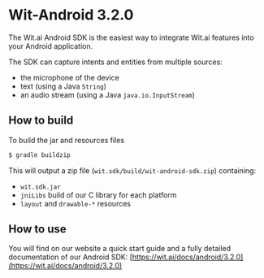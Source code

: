 Wit-Android 3.2.0
===========

The Wit.ai Android SDK is the easiest way to integrate Wit.ai features into your Android application.

The SDK can capture intents and entities from multiple sources:

- the microphone of the device
- text (using a Java `String`)
- an audio stream (using a Java `java.io.InputStream`)

How to build
------------

To build the jar and resources files

```bash
$ gradle buildzip
```

This will output a zip file (`wit.sdk/build/wit-android-sdk.zip`) containing: 

- `wit.sdk.jar`
- `jniLibs` build of our C library for each platform
- `layout` and `drawable-*` resources


How to use
----------

You will find on our website a quick start guide and a fully detailed documentation of our Android SDK: [https://wit.ai/docs/android/3.2.0](https://wit.ai/docs/android/3.2.0)
